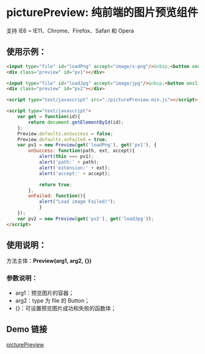 ﻿# picturePreview: 纯前端的图片预览组件

支持 IE6 ~ IE11、Chrome、Firefox、Safari 和 Opera

## 使用示例：

```html
<input type="file" id="loadPng" accept="image/x-png"/>&nbsp;<button onclick="pv1.reset()">重置</button>
<div class="preview" id="pv1"></div>

<input type="file" id="loadJpg" accept="image/jpg"/>&nbsp;<button onclick="pv2.reset()">重置</button>
<div class="preview" id="pv2"></div>

<script type="text/javascript" src="./picturePreview.min.js"></script>

<script type="text/javascript">
	var get = function(id){
		return document.getElementById(id);
	};
	Preview.defaults.onSuccess = false;
	Preview.defaults.onFailed = true;
	var pv1 = new Preview(get('loadPng'), get('pv1'), {
		onSuccess: function(path, ext, accept){
			alert(this === pv1);
			alert('path:' + path);
			alert('extension:' + ext);
			alert('accept:' + accept);

			return true;
		},
		onFailed: function(){
			alert("Load image Failed!");
			} 
	});
	var pv2 = new Preview(get('pv2'), get('loadJpg'));
</script>
```
## 使用说明：
方法主体：**Preview(arg1, arg2, {})**

### 参数说明：
- arg1：预览图片的容器；
- arg2：type 为 file 的 Button；
- {}：可设置预览图片成功和失败的函数体；

## Demo 链接
[picturePreview](https://alvinyw.github.io/Blog/picturePreview/picturePreview.html)

